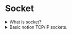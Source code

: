 # Socket

<details>
    <summary>What is socket?</summary>
    <p>Sockets allow communication between two different processes on the same or different machines. It's a way to talk to other computers using standard Unix file descriptors. Socket looks and behaves much like a low-level file descriptor. This is because commands such as read() and write() work with sockets in the same way they do with files and pipes.</p>
</details>

<details>
    <summary>Basic notion TCP/IP sockets.</summary>

- Create a socket.
  ``` c++
    int server_fd = socket(domain, type, protocol); 
  ```
  - domain or address family :
    - communication domain in which the socket should be created.
    - For TCP/IP sockets, we want to specify the IP address family "AF_INET".
  - type :
    - type of service.
    - For TCP/IP sockets, we want to specify the virtual circuit service "SOCK_STREAM".
  - protocol :
    - indicate a specific protocol to use in supporting the sockets operation.
    - Since there’s only one form of virtual circuit service, there are no variations of the protocol, so the last argument, protocol, is zero.
    
  ``` c++
    #include <sys/socket.h>
    ...
    ...
    if ((server_fd = socket(PF_INET, SOCK_STREAM, 0)) < 0) {
    std::cerr << "error: socket creation" << std::endl;
    exit(1);
    }
  ```
- Identify a socket.
  - When we talk about naming a socket, we are talking about assigning a transport address to the socket (a port number in IP networking). In sockets, this operation is called binding an address and the bind system call is used for this.
    ```c++
    int server_fd = socket(domain, type, protocol);
    ``` 
  - socket :
    - The first parameter, socket, is the socket that was created with the socket system call.
  - sockaddr :
      - For the second parameter, the structure sockaddr is a generic container that just allows the OS to be able to read the first couple of bytes that identify the address family.
      - For IP networking, we use struct sockaddr_in, which is defined in the header <netinet/in.h>
        ``` c++
        struct sockaddr_in 
        {
            __uint8_t         sin_len;
            sa_family_t       sin_family;
            in_port_t         sin_port;
            struct in_addr    sin_addr;
            char              sin_zero[8];
        };
        ```
        - Before calling bind, we need to fill out this structure.
            - sin_family
              - The address family we used when we set up the socket.
              - In our case, it’s "AF_INET".
            - sin_port
              - The port number (the transport address). You can explicitly assign a transport address (port) or allow the operating system to assign one.
              - If you’re a client and won’t be receiving incoming connections, you’ll usually just let the operating system pick any available port number by specifying port 0.
              - If you’re a server, you’ll generally pick a specific number since clients will need to know a port number to connect to.
            - sin_addr
              - The address for this socket. This is just your machine’s IP address.
              - Most of the time, we don’t care to specify a specific interface and can let the operating system use whatever it wants.
              - The special address for this is 0.0.0.0, defined by the symbolic constant "INADDR_ANY".
  - address_len
    - the third parameter specifies the length of that structure.
    - This is simply sizeof(struct sockaddr_in).
    ```c++
    #include <sys/socket.h>
    …
    struct sockaddr_in address;
    const int PORT = 8080; //Where the clients can reach at
    /* htonl converts a long integer (e.g. address) to a network representation */
    /* htons converts a short integer (e.g. port) to a network representation */
    
    memset((char *)&address, 0, sizeof(address));
    address.sin_family = AF_INET;
    address.sin_addr.s_addr = htonl(INADDR_ANY);
    address.sin_port = htons(PORT);
    
    if ((bind(listen_fd, (struct sockaddr *) &address, sizeof(address))) < 0) {
        std::cerr << "error: socket creation" << std::endl;
        exit(1);
    }
    ```
- Server wait incoming connection.
  - Before a client can connect to a server, the server should have a socket that is prepared to accept the connections. The listen system call tells a socket that it should be capable of accepting incoming connections.
    ```c++
    #include <sys/socket.h> 
    int listen(int socket, int backlog);
    ```
  - backlog 
    - The second parameter, backlog, defines the maximum number of pending connections that can be queued up before connections are refused.
  - The original socket that was set up for listening is used only for accepting connections, not for exchanging data.
  - The accept system call grabs the first connection request on the queue of pending connections (set up in listen) and creates a new socket for that connection.
  ```c++
  #include <sys/socket.h>
  int accept(int socket, struct sockaddr *restrict address, socklen_t *restrict address_len);
  ```
  - socket
    - The first parameter, socket, is the socket that was set for accepting connections with listen.
  - address
    - The second parameter, address, is the address structure that gets filed in with the address of the client that is doing the connect.
  - address_len 
    - The third parameter is filled in with the length of the address structure.
  ```c++
  if (listen(server_fd, 3) < 0) { 
    std::cerr << "error: listern call" << std::endl;
    exit(EXIT_FAILURE); 
  }
  if ((new_socket = accept(server_fd, (struct sockaddr *)&address, (socklen_t*)addrlen))<0){
    std::cerr << "error: accept call" << std::endl;            
    exit(EXIT_FAILURE);        
  }
  ```
  - By default, socket operations are synchronous, or blocking, and accept will block until a connection is present on the queue.
  - The answer to this is non-blocking I/O. We set a flag on a socket which marks that socket as non-blocking.
  - this means that, when performing calls on that socket (such as read and write), if the call cannot complete, then instead it will fail with an error like EWOULDBLOCK or EAGAIN.
  - To mark a socket as non-blocking, we use the fcntl system call.
  ```c++
  //WARNING!!! DO NOT USE THIS IN WEBSERV 42 PROJECT
  #include <fcntl.h>
  int flags;
  if ((flags = fcntl(server_fd, F_GETFL)) < 0){
    std::cerr << "could not get file flags" << std::endl;
    exit(1);
  }
  ```
    - F_GETFL
      - Return (as the function result) the file access mode and the file status flags; arg is ignored.
  ```c++
  if (fcntl(server_fd, F_SETFL, flags | O_NONBLOCK) < 0){
    std::cerr << "could not set file flags" << std::endl;
    exit(1);
  }
  ```
  - F_SETFL
    - F_SETFL overwrites the flags with exactly what you pass in the third parameter, "flags" the old parameter, "|" then the new flag in, here O_NONBLOCK.
</details>

